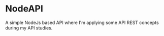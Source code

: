# NodeAPI
A simple NodeJs based API where I'm applying some API REST concepts during my API studies.

